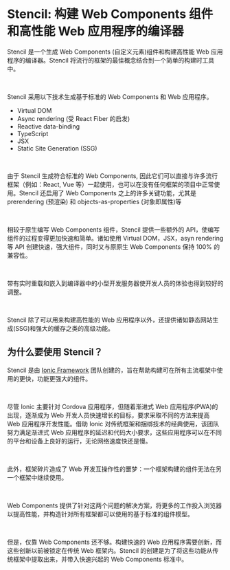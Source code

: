 # Stencil: 构建 Web Components 组件和高性能 Web 应用程序的编译器

Stencil 是一个生成 Web Components (自定义元素)组件和构建高性能 Web 应用程序的编译器。Stencil 将流行的框架的最佳概念结合到一个简单的构建时工具中。

<br/>

Stencil 采用以下技术生成基于标准的 Web Components 和 Web 应用程序。

- Virtual DOM
- Async rendering (受 React Fiber 的启发)
- Reactive data-binding
- TypeScript
- JSX
- Static Site Generation (SSG)

<br/>

由于 Stencil 生成符合标准的 Web Components, 因此它们可以直接与许多流行框架（例如：React, Vue 等）一起使用，也可以在没有任何框架的项目中正常使用。Stencil 还启用了 Web Components 之上的许多关键功能，尤其是 prerendering (预渲染) 和 objects-as-properties (对象即属性)等

<br/>

相较于原生编写 Web Components 组件，Stencil 提供一些额外的 API，使编写组件的过程变得更加快速和简单。诸如使用 Virtual DOM，JSX，asyn rendering 等 API 创建快速，强大组件，同时又与原原生 Web Components 保持 100% 的兼容性。

<br/>

带有实时重载和嵌入到编译器中的小型开发服务器使开发人员的体验也得到较好的调整。

<br/>

Stencil 除了可以用来构建高性能的 Web 应用程序以外，还提供诸如静态网站生成(SSG)和强大的缓存之类的高级功能。

## 为什么要使用 Stencil？

Stencil 是由 [Ionic Framework](http://ionicframework.com/) 团队创建的，旨在帮助构建可在所有主流框架中使用的更快，功能更强大的组件。

<br/>

尽管 Ionic 主要针对 Cordova 应用程序，但随着渐进式 Web 应用程序(PWA)的出现，逐渐成为 Web 开发人员快速增长的目标，要求采取不同的方法来提高 Web 应用程序开发性能。借助 Ionic 对传统框架和捆绑技术的经典使用，该团队努力满足渐进式 Web 应用程序的延迟和代码大小要求，这些应用程序可以在不同的平台和设备上良好的运行，无论网络速度快还是慢。

<br/>

此外，框架碎片造成了 Web 开发互操作性的噩梦：一个框架构建的组件无法在另一个框架中继续使用。

<br/>

Web Components 提供了针对这两个问题的解决方案，将更多的工作投入浏览器以提高性能，并构造针对所有框架都可以使用的基于标准的组件模型。

<br/>

但是，仅靠 Web Components 还不够。构建快速的 Web 应用程序需要创新，而这些创新以前被锁定在传统 Web 框架内。Stencil 的创建是为了将这些功能从传统框架中提取出来，并带入快速兴起的 Web Components 标准中。
